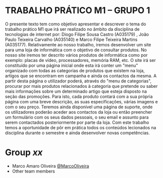 # TRABALHO PRÁTICO M1 – GRUPO 1

  O presente texto tem como objetivo apresentar e descrever o tema do trabalho prático M1 que irá ser realizado no âmbito da disciplina de tecnologias de internet por: Diogo Filipe Sousa Castro (A035179) , João Paulo Teixeira Carvalho (A035140)  e Marco Filipe Teixeira Martins (A035177). 
  Relativamente ao nosso trabalho, iremos desenvolver um site para uma loja de informática com o objetivo de consultar produtos. 
  No nosso site iremos ter descrito vários produtos de informática como por exemplo: placas de vídeo, processadores, memória RAM, etc. 
  O site irá ser constituído por uma página inicial onde esta irá conter um "menu" organizado com todas as categorias de produtos que existem na loja, artigos que se encontram em campanha e ainda os contactos da mesma. A partir desta página o utilizador poderá, através do "menu de categorias", procurar por mais produtos relacionados à categoria que pretende ou saber mais informações sobre um determinado artigo que esteja disposto na seção das promoções. Para isto, cada produto contará com a sua própria página com uma breve descrição, as suas especificações, várias imagens e com o seu preço. 
  Teremos ainda disponível uma página de suporte, onde os utilizadores poderão aceder aos contactos da loja ou então preencher um formulário com os seus dados pessoais, o seu email e assunto para serem contactados posteriormente por parte da loja. 
  Com este trabalho temos a oportunidade de pôr em prática todos os conteúdos lecionados na disciplina durante o semestre e ainda desenvolver novas competências.


# Group _xx_

* Marco Amaro Oliveira [@MarcoOliveira](https://github.com/marcoamarooliveira)
* Other team members
